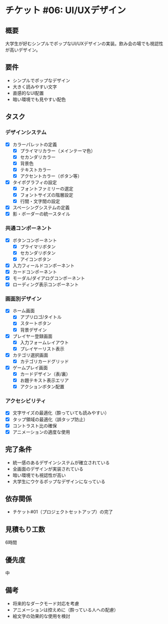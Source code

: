 # チケット #06: UI/UXデザイン

## 概要
大学生が好むシンプルでポップなUI/UXデザインの実装。飲み会の場でも視認性が高いデザイン。

## 要件
- シンプルでポップなデザイン
- 大きく読みやすい文字
- 直感的なUI配置
- 暗い環境でも見やすい配色

## タスク

### デザインシステム
- [x] カラーパレットの定義
  - [x] プライマリカラー（メインテーマ色）
  - [x] セカンダリカラー
  - [x] 背景色
  - [x] テキストカラー
  - [x] アクセントカラー（ボタン等）
- [x] タイポグラフィの設定
  - [x] フォントファミリーの選定
  - [x] フォントサイズの階層設定
  - [x] 行間・文字間の設定
- [x] スペーシングシステムの定義
- [x] 影・ボーダーの統一スタイル

### 共通コンポーネント
- [x] ボタンコンポーネント
  - [x] プライマリボタン
  - [x] セカンダリボタン
  - [x] アイコンボタン
- [x] 入力フィールドコンポーネント
- [x] カードコンポーネント
- [x] モーダル/ダイアログコンポーネント
- [x] ローディング表示コンポーネント

### 画面別デザイン
- [x] ホーム画面
  - [x] アプリロゴ/タイトル
  - [x] スタートボタン
  - [x] 背景デザイン
- [x] プレイヤー登録画面
  - [x] 入力フォームレイアウト
  - [x] プレイヤーリスト表示
- [x] カテゴリ選択画面
  - [x] カテゴリカードグリッド
- [x] ゲームプレイ画面
  - [x] カードデザイン（表/裏）
  - [x] お題テキスト表示エリア
  - [x] アクションボタン配置

### アクセシビリティ
- [x] 文字サイズの最適化（酔っていても読みやすい）
- [x] タップ領域の最適化（誤タップ防止）
- [x] コントラスト比の確保
- [x] アニメーションの適度な使用

## 完了条件
- 統一感のあるデザインシステムが確立されている
- 全画面のデザインが実装されている
- 暗い環境でも視認性が高い
- 大学生にウケるポップなデザインになっている

## 依存関係
- チケット#01（プロジェクトセットアップ）の完了

## 見積もり工数
6時間

## 優先度
中

## 備考
- 将来的なダークモード対応を考慮
- アニメーションは控えめに（酔っている人への配慮）
- 絵文字の効果的な使用を検討